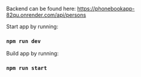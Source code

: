 Backend can be found here:
https://phonebookapp-82qu.onrender.com/api/persons

Start app by running:
### `npm run dev`

Build app by running:
### `npm run start`
